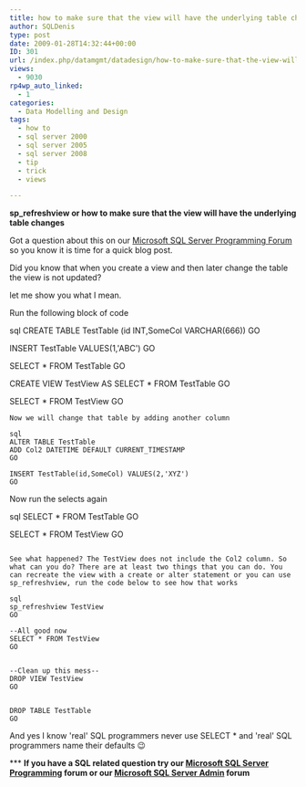 ```yaml
---
title: how to make sure that the view will have the underlying table changes by using sp_refreshview
author: SQLDenis
type: post
date: 2009-01-28T14:32:44+00:00
ID: 301
url: /index.php/datamgmt/datadesign/how-to-make-sure-that-the-view-will-have/
views:
  - 9030
rp4wp_auto_linked:
  - 1
categories:
  - Data Modelling and Design
tags:
  - how to
  - sql server 2000
  - sql server 2005
  - sql server 2008
  - tip
  - trick
  - views

---
```

**sp_refreshview or how to make sure that the view will have the underlying table changes**

Got a question about this on our [Microsoft SQL Server Programming Forum][1] so you know it is time for a quick blog post.

Did you know that when you create a view and then later change the table the view is not updated?
  
let me show you what I mean.
  
Run the following block of code

sql
CREATE TABLE TestTable (id INT,SomeCol VARCHAR(666))
GO

INSERT TestTable VALUES(1,'ABC')
GO

SELECT * FROM TestTable
GO

CREATE VIEW TestView
AS
SELECT * FROM TestTable
GO

SELECT * FROM TestView
GO

```
Now we will change that table by adding another column

sql
ALTER TABLE TestTable
ADD Col2 DATETIME DEFAULT CURRENT_TIMESTAMP
GO

INSERT TestTable(id,SomeCol) VALUES(2,'XYZ')
GO
```
Now run the selects again

sql
SELECT * FROM TestTable
GO

SELECT * FROM TestView
GO
```

See what happened? The TestView does not include the Col2 column. So what can you do? There are at least two things that you can do. You can recreate the view with a create or alter statement or you can use sp_refreshview, run the code below to see how that works

sql
sp_refreshview TestView
GO

--All good now
SELECT * FROM TestView
GO


--Clean up this mess--
DROP VIEW TestView
GO


DROP TABLE TestTable
GO
```

And yes I know 'real' SQL programmers never use SELECT * and 'real' SQL programmers name their defaults 😉



\*** **If you have a SQL related question try our [Microsoft SQL Server Programming][1] forum or our [Microsoft SQL Server Admin][2] forum**<ins></ins>

 [1]: http://forum.ltd.local/viewforum.php?f=17
 [2]: http://forum.ltd.local/viewforum.php?f=22